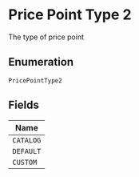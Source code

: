 
# Price Point Type 2

The type of price point

## Enumeration

`PricePointType2`

## Fields

| Name |
|  --- |
| `CATALOG` |
| `DEFAULT` |
| `CUSTOM` |

